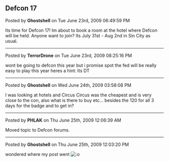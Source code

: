 ## Defcon 17
Posted by **Ghostshell** on Tue June 23rd, 2009 06:49:59 PM

Its time for Defcon 17! Im about to book a room at the hotel where Defcon will be held. Anyone want to join? Its July 31st - Aug 2nd in Sin City as usual.

--------------------------------------------------------------------------------

Posted by **TerrorDrone** on Tue June 23rd, 2009 08:25:16 PM

wont be going to defcon this year 
but i promise spot the fed will be really easy to play this year 
heres a hint:
Its DT

--------------------------------------------------------------------------------

Posted by **Ghostshell** on Wed June 24th, 2009 03:58:08 PM

I was looking at hotels and Circus Circus was the cheapest and is very close to the con, also what is there to buy etc... besides the 120 for all 3 days for the badge and to get in?

--------------------------------------------------------------------------------

Posted by **PHLAK** on Thu June 25th, 2009 12:06:39 AM

Moved topic to Defcon forums.

--------------------------------------------------------------------------------

Posted by **Ghostshell** on Thu June 25th, 2009 12:03:20 PM

wondered where my post went <!-- s:o --><img src="{SMILIES_PATH}/icon_e_surprised.gif" alt=":o" title="Surprised" /><!-- s:o -->
